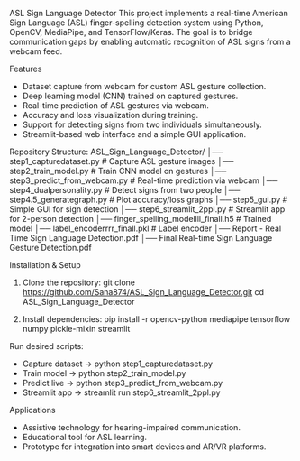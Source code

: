 ASL Sign Language Detector
This project implements a real-time American Sign Language (ASL) finger-spelling detection system using Python, OpenCV, MediaPipe, and TensorFlow/Keras. The goal is to bridge communication gaps by enabling automatic recognition of ASL signs from a webcam feed.

Features
- Dataset capture from webcam for custom ASL gesture collection.
- Deep learning model (CNN) trained on captured gestures.
- Real-time prediction of ASL gestures via webcam.
- Accuracy and loss visualization during training.
- Support for detecting signs from two individuals simultaneously.
- Streamlit-based web interface and a simple GUI application.

Repository Structure:
ASL_Sign_Language_Detector/
│── step1_capturedataset.py       # Capture ASL gesture images
│── step2_train_model.py          # Train CNN model on gestures
│── step3_predict_from_webcam.py  # Real-time prediction via webcam
│── step4_dualpersonality.py      # Detect signs from two people
│── step4.5_generategraph.py      # Plot accuracy/loss graphs
│── step5_gui.py                  # Simple GUI for sign detection
│── step6_streamlit_2ppl.py       # Streamlit app for 2-person detection
│── finger_spelling_modellll_finall.h5   # Trained model
│── label_encoderrrr_finall.pkl          # Label encoder
│── Report - Real Time Sign Language Detection.pdf
│── Final Real-time Sign Language Gesture Detection.pdf


Installation & Setup

1. Clone the repository:
git clone https://github.com/Sana874/ASL_Sign_Language_Detector.git
cd ASL_Sign_Language_Detector

2. Install dependencies:
pip install -r opencv-python mediapipe tensorflow numpy pickle-mixin streamlit

Run desired scripts:
- Capture dataset → python step1_capturedataset.py
- Train model → python step2_train_model.py
- Predict live → python step3_predict_from_webcam.py
- Streamlit app → streamlit run step6_streamlit_2ppl.py

Applications
- Assistive technology for hearing-impaired communication.
- Educational tool for ASL learning.
- Prototype for integration into smart devices and AR/VR platforms.
